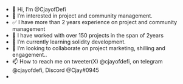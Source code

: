 - 👋 Hi, I’m @CjayofDefi
- 👀 I’m interested in project and community management.
- ✅ I have more than 2 years experience on project and community management
- 💪 I have worked with over 150 projects in the span of 2years
- 🌱 I’m currently learning solidity development.
- 💞️ I’m looking to collaborate on project marketing, shilling and engagement..
- 📫 How to reach me on tweeter(X) @cjayofdefi, on telegram @cjayofdefi, Discord @Cjay#0945
- 
<!---
CjayofDefi/CjayofDefi is a ✨ special ✨ repository because its `README.md` (this file) appears on your GitHub profile.
You can click the Preview link to take a look at your changes.
--->
